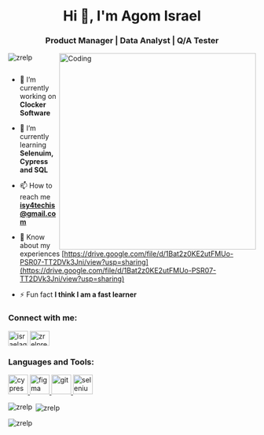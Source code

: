 
<h1 align="center">Hi 👋, I'm Agom Israel</h1>
<h3 align="center">Product Manager | Data Analyst | Q/A Tester</h3>
<img align="right" alt="Coding" width="400" src="https://tenor.com/bXh1m.gif">

<p align="left"> <img src="https://komarev.com/ghpvc/?username=zrelp&label=Profile%20views&color=0e75b6&style=flat" alt="zrelp" /> </p>

<p align="left"> <a href="https://twitter.com/" target="blank"><img src="https://img.shields.io/twitter/follow/?logo=twitter&style=for-the-badge" alt="" /></a> </p>

- 🔭 I’m currently working on **Clocker Software**

- 🌱 I’m currently learning **Selenuim, Cypress and SQL**

- 📫 How to reach me **isy4techis@gmail.com**

- 📄 Know about my experiences [https://drive.google.com/file/d/1Bat2z0KE2utFMUo-PSR07-TT2DVk3Jni/view?usp=sharing](https://drive.google.com/file/d/1Bat2z0KE2utFMUo-PSR07-TT2DVk3Jni/view?usp=sharing)

- ⚡ Fun fact **I think I am a fast learner**

<h3 align="left">Connect with me:</h3>
<p align="left">
<a href="https://linkedin.com/in/israelagom" target="blank"><img align="center" src="https://raw.githubusercontent.com/rahuldkjain/github-profile-readme-generator/master/src/images/icons/Social/linked-in-alt.svg" alt="israelagom" height="30" width="40" /></a>
<a href="https://instagram.com/zrelpreneur" target="blank"><img align="center" src="https://raw.githubusercontent.com/rahuldkjain/github-profile-readme-generator/master/src/images/icons/Social/instagram.svg" alt="zrelpreneur" height="30" width="40" /></a>
</p>

<h3 align="left">Languages and Tools:</h3>
<p align="left"> <a href="https://www.cypress.io" target="_blank" rel="noreferrer"> <img src="https://raw.githubusercontent.com/simple-icons/simple-icons/6e46ec1fc23b60c8fd0d2f2ff46db82e16dbd75f/icons/cypress.svg" alt="cypress" width="40" height="40"/> </a> <a href="https://www.figma.com/" target="_blank" rel="noreferrer"> <img src="https://www.vectorlogo.zone/logos/figma/figma-icon.svg" alt="figma" width="40" height="40"/> </a> <a href="https://git-scm.com/" target="_blank" rel="noreferrer"> <img src="https://www.vectorlogo.zone/logos/git-scm/git-scm-icon.svg" alt="git" width="40" height="40"/> </a> <a href="https://www.selenium.dev" target="_blank" rel="noreferrer"> <img src="https://raw.githubusercontent.com/detain/svg-logos/780f25886640cef088af994181646db2f6b1a3f8/svg/selenium-logo.svg" alt="selenium" width="40" height="40"/> </a> </p>

<p><img align="left" src="https://github-readme-stats.vercel.app/api/top-langs?username=zrelp&show_icons=true&locale=en&layout=compact" alt="zrelp" /></p>

<p>&nbsp;<img align="center" src="https://github-readme-stats.vercel.app/api?username=zrelp&show_icons=true&locale=en" alt="zrelp" /></p>

<p><img align="center" src="https://github-readme-streak-stats.herokuapp.com/?user=zrelp&" alt="zrelp" /></p>
